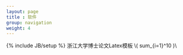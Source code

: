 ```yaml
---
layout: page
title : 软件
group: navigation
weight: 4
---
```

{% include JB/setup %}
浙江大学博士论文Latex模板 \\( sum_{i=1}^10 )\\
